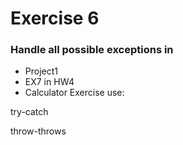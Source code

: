 # Exercise 6


### Handle all possible exceptions in
- Project1
- EX7 in HW4
- Calculator Exercise
use:

try-catch 

throw-throws 
